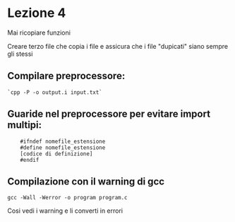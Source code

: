 # Lezione 4
Mai ricopiare funzioni 

Creare terzo file che copia i file e assicura che i file "dupicati" siano sempre gli stessi

## Compilare preprocessore:
    
    `cpp -P -o output.i input.txt`

## Guaride nel preprocessore per evitare import multipi:

```
    #ifndef nomefile_estensione
    #define nomefile_estensione
    [codice di definizione]
    #endif
```

## Compilazione con il warning di gcc
`gcc -Wall -Werror -o program program.c`

Cosi vedi i warning e li converti in errori